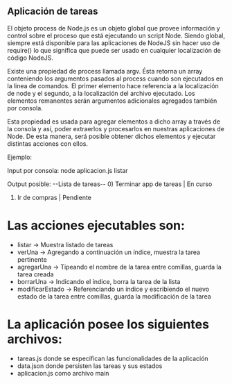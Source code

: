 ## Aplicación de tareas

El objeto process de Node.js es un objeto global que provee información y control sobre el proceso que está ejecutando un script Node.
Siendo global, siempre está disponible para las aplicaciones de NodeJS sin hacer uso de require() lo que significa que puede ser usado en cualquier localización de código NodeJS.

Existe una propiedad de process llamada argv. Ésta retorna un array conteniendo los argumentos pasados al process cuando son ejecutados en la linea de comandos.
El primer elemento hace referencia a la localización de node y el segundo, a la localización del archivo ejecutado. Los elementos remanentes serán argumentos adicionales agregados también por consola.

Esta propiedad es usada para agregar elementos a dicho array a través de la consola y así, poder extraerlos y procesarlos en nuestras aplicaciones de Node. De esta manera, será posible obtener dichos elementos y ejecutar distintas acciones con ellos.

Ejemplo: 

Input por consola:
node aplicacion.js listar

Output posible:
--Lista de tareas--
0) Terminar app de tareas | En curso
1) Ir de compras | Pendiente

# Las acciones ejecutables son:
 * listar -> Muestra listado de tareas
 * verUna -> Agregando a continuación un índice, muestra la tarea pertinente
 * agregarUna -> Tipeando el nombre de la tarea entre comillas, guarda la tarea creada
 * borrarUna -> Indicando el índice, borra la tarea de la lista
 * modificarEstado -> Referenciando un índice y escribiendo el nuevo estado de la tarea entre comillas, guarda la modificación de la tarea

 # La aplicación posee los siguientes archivos:
 - tareas.js donde se especifican las funcionalidades de la aplicación
 - data.json donde persisten las tareas y sus estados
 - aplicacion.js como archivo main





